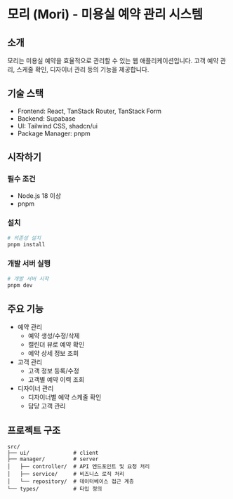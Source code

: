 # 모리 (Mori) - 미용실 예약 관리 시스템

## 소개
모리는 미용실 예약을 효율적으로 관리할 수 있는 웹 애플리케이션입니다. 고객 예약 관리, 스케줄 확인, 디자이너 관리 등의 기능을 제공합니다.

## 기술 스택
- Frontend: React, TanStack Router, TanStack Form
- Backend: Supabase
- UI: Tailwind CSS, shadcn/ui
- Package Manager: pnpm

## 시작하기

### 필수 조건
- Node.js 18 이상
- pnpm

### 설치
```bash
# 의존성 설치
pnpm install
```

### 개발 서버 실행
```bash
# 개발 서버 시작
pnpm dev
```

## 주요 기능
- 예약 관리
  - 예약 생성/수정/삭제
  - 캘린더 뷰로 예약 확인
  - 예약 상세 정보 조회
- 고객 관리
  - 고객 정보 등록/수정
  - 고객별 예약 이력 조회
- 디자이너 관리
  - 디자이너별 예약 스케줄 확인
  - 담당 고객 관리

## 프로젝트 구조
```
src/
├── ui/              # client 
├── manager/         # server
│   ├── controller/  # API 엔드포인트 및 요청 처리
│   ├── service/     # 비즈니스 로직 처리
│   └── repository/  # 데이터베이스 접근 계층
└── types/           # 타입 정의
```